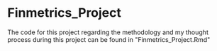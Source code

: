 # Finmetrics_Project

The code for this project regarding the methodology and my thought process during this project can be found in "Finmetrics_Project.Rmd"
